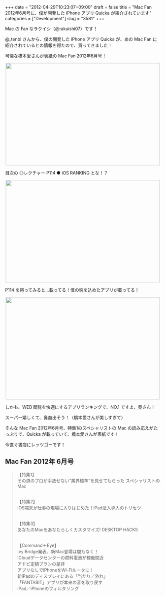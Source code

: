 +++
date = "2012-04-29T10:23:07+09:00"
draft = false
title = "Mac Fan 2012年6月号に、僕が開発した iPhone アプリ Quicka が紹介されています"
categories = ["Development"]
slug = "3581"
+++

Mac の Fan なラクイシ（@rakuishi07）です！

@_tenbi さんから、僕の開発した iPhone アプリ Quicka が、あの Mac Fan に紹介されているとの情報を得たので、買ってきました！

可憐な橋本愛さんが表紙の Mac Fan 2012年6月号！

<img style="display:block; margin-left:auto; margin-right:auto;" src="/images/2012/04/3581_1.jpg" border="0" width="500" height="332" />

目次の ◎レクチャー P114 ● iOS RANKING とな！？

<img style="display:block; margin-left:auto; margin-right:auto;" src="/images/2012/04/3581_2.jpg" border="0" width="500" height="332" />

P114 を捲ってみると...載ってる！僕の魂を込めたアプリが載ってる！

<img style="display:block; margin-left:auto; margin-right:auto;" src="/images/2012/04/3581_3.jpg" border="0" width="500" height="332" />

しかも、WEB 閲覧を快適にするアプリランキングで、NO.1 ですよ、奥さん！

スーパー嬉しくて、鼻血出そう！（橋本愛さんが美しすぎて）

そんな Mac Fan 2012年6月号、特集1のスペシャリストの Mac の読み応えがたっぷりで、Quicka が載っていて、橋本愛さんが表紙です！

今直ぐ書店にレッツゴーです！

<h2>Mac Fan 2012年 6月号</h2>

<blockquote><p>【特集1】<br />
その道のプロが手放せない“業界標準”を見せてもらった スペシャリストのMac<br /><br />

【特集2】<br />
iOS端末が仕事の現場に入りはじめた！iPad法人導入のトリセツ<br /><br />

【特集3】<br />
あなたのMacをあなたらしくカスタマイズ! DESKTOP HACKS<br /><br />

【Command＋Eye】<br />
Ivy Bridge発表、新Mac登場は間もなく！<br />
iCloudデータセンターの燃料電池が稼働間近<br />
アドビ定額プランの是非<br />
アプリなしでiPhoneをWi-Fiルータに！<br />
新iPadのディスプレイにある「当たり／外れ」<br />
「FANTABIT」アプリが本来の音を取り戻す<br />
iPad／iPhoneのフィルタリング</p></blockquote>
